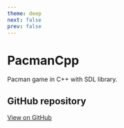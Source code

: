 ```yaml
---
theme: deep
next: false
prev: false
---
```


# PacmanCpp

Pacman game in C++ with SDL library.

## GitHub repository

[View on GitHub](https://github.com/EthanAndreas/PacmanCpp)
